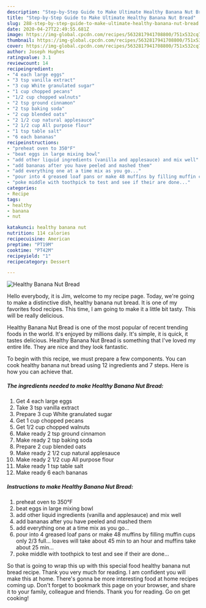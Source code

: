 ```yaml
---
description: "Step-by-Step Guide to Make Ultimate Healthy Banana Nut Bread"
title: "Step-by-Step Guide to Make Ultimate Healthy Banana Nut Bread"
slug: 288-step-by-step-guide-to-make-ultimate-healthy-banana-nut-bread
date: 2020-04-27T22:49:55.681Z
image: https://img-global.cpcdn.com/recipes/5632817941708800/751x532cq70/healthy-banana-nut-bread-recipe-main-photo.jpg
thumbnail: https://img-global.cpcdn.com/recipes/5632817941708800/751x532cq70/healthy-banana-nut-bread-recipe-main-photo.jpg
cover: https://img-global.cpcdn.com/recipes/5632817941708800/751x532cq70/healthy-banana-nut-bread-recipe-main-photo.jpg
author: Joseph Hughes
ratingvalue: 3.1
reviewcount: 14
recipeingredient:
- "4 each large eggs"
- "3 tsp vanilla extract"
- "3 cup White granulated sugar"
- "1 cup chopped pecans"
- "1/2 cup chopped walnuts"
- "2 tsp ground cinnamon"
- "2 tsp baking soda"
- "2 cup blended oats"
- "2 1/2 cup natural applesauce"
- "2 1/2 cup All purpose flour"
- "1 tsp table salt"
- "6 each bananas"
recipeinstructions:
- "preheat oven to 350°F"
- "beat eggs in large mixing bowl"
- "add other liquid ingredients (vanilla and applesauce) and mix well"
- "add bananas after you have peeled and mashed them"
- "add everything one at a time mix as you go..."
- "pour into 4 greased loaf pans or make 48 muffins by filling muffin cups only 2/3 full... loaves will take about 45 min to an hour and muffins take about 25 min..."
- "poke middle with toothpick to test and see if their are done..."
categories:
- Recipe
tags:
- healthy
- banana
- nut

katakunci: healthy banana nut 
nutrition: 114 calories
recipecuisine: American
preptime: "PT19M"
cooktime: "PT42M"
recipeyield: "1"
recipecategory: Dessert

---
```



![Healthy Banana Nut Bread](https://img-global.cpcdn.com/recipes/5632817941708800/751x532cq70/healthy-banana-nut-bread-recipe-main-photo.jpg)

Hello everybody, it is Jim, welcome to my recipe page. Today, we're going to make a distinctive dish, healthy banana nut bread. It is one of my favorites food recipes. This time, I am going to make it a little bit tasty. This will be really delicious.



Healthy Banana Nut Bread is one of the most popular of recent trending foods in the world. It's enjoyed by millions daily. It's simple, it is quick, it tastes delicious. Healthy Banana Nut Bread is something that I've loved my entire life. They are nice and they look fantastic.


To begin with this recipe, we must prepare a few components. You can cook healthy banana nut bread using 12 ingredients and 7 steps. Here is how you can achieve that.

##### The ingredients needed to make Healthy Banana Nut Bread:

1. Get 4 each large eggs
1. Take 3 tsp vanilla extract
1. Prepare 3 cup White granulated sugar
1. Get 1 cup chopped pecans
1. Get 1/2 cup chopped walnuts
1. Make ready 2 tsp ground cinnamon
1. Make ready 2 tsp baking soda
1. Prepare 2 cup blended oats
1. Make ready 2 1/2 cup natural applesauce
1. Make ready 2 1/2 cup All purpose flour
1. Make ready 1 tsp table salt
1. Make ready 6 each bananas




##### Instructions to make Healthy Banana Nut Bread:

1. preheat oven to 350°F
1. beat eggs in large mixing bowl
1. add other liquid ingredients (vanilla and applesauce) and mix well
1. add bananas after you have peeled and mashed them
1. add everything one at a time mix as you go...
1. pour into 4 greased loaf pans or make 48 muffins by filling muffin cups only 2/3 full... loaves will take about 45 min to an hour and muffins take about 25 min...
1. poke middle with toothpick to test and see if their are done...




So that is going to wrap this up with this special food healthy banana nut bread recipe. Thank you very much for reading. I am confident you will make this at home. There's gonna be more interesting food at home recipes coming up. Don't forget to bookmark this page on your browser, and share it to your family, colleague and friends. Thank you for reading. Go on get cooking!
